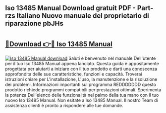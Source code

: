 ## Iso 13485 Manual Download gratuit PDF - Part-rzs Italiano Nuovo manuale del proprietario di riparazione pbJHs

# <h2><a href="http://dfb3kpm.blite.top/?on=Iso+13485+Manual">🔗Download 👉🔴 Iso 13485 Manual</a></h2>

[![Iso 13485 Manual download](https://i.imgur.com/lujVjoI.png)](http://dfb3kpm.blite.top/?on=Iso+13485+Manual)
Saluti e benvenuto nel manuale Dell'utente per il tuo Iso 13485 Manual appena lanciato. Questa guida è appositamente progettata per aiutarti a iniziare con il tuo prodotto e darti una conoscenza approfondita delle sue caratteristiche, funzioni e capacità. Troverai istruzioni chiare per L'installazione, L'uso, la manutenzione e la risoluzione dei problemi. Informazioni importanti sul programma REDDDDDDD questo prodotto richiede programmi compatibili per prestazioni ottimali. Sperimenta la potenza Dell'elenco delle funzionalità nel palmo della tua mano con il tuo nuovo Iso 13485 Manual. Non esitate a Iso 13485 Manual. Il nostro Team di assistenza clienti è pronto a rispondere alle tue domande.
